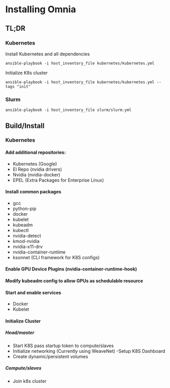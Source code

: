 # Installing Omnia

## TL;DR

### Kubernetes
Install Kubernetes and all dependencies
```
ansible-playbook -i host_inventory_file kubernetes/kubernetes.yml
```

Initialize K8s cluster
```
ansible-playbook -i host_inventory_file kubernetes/kubernetes.yml --tags "init"
```
### Slurm
```
ansible-playbook -i host_inventory_file slurm/slurm.yml
```

## Build/Install
### Kubernetes

#### Add additional repositories:

- Kubernetes (Google)
- El Repo (nvidia drivers)
- Nvidia (nvidia-docker)
- EPEL (Extra Packages for Enterprise Linux)

#### Install common packages
 - gcc
 - python-pip
 - docker
 - kubelet
 - kubeadm
 - kubectl
 - nvidia-detect
 - kmod-nvidia
 - nvidia-x11-drv
 - nvidia-container-runtime
 - ksonnet (CLI framework for K8S configs)

#### Enable GPU Device Plugins (nvidia-container-runtime-hook)

#### Modify kubeadm config to allow GPUs as schedulable resource 

#### Start and enable services
 - Docker
 - Kubelet

#### Initialize Cluster
##### Head/master
- Start K8S pass startup token to compute/slaves
- Initialize networking (Currently using WeaveNet)
-Setup K8S Dashboard
- Create dynamic/persistent volumes
##### Compute/slaves
- Join k8s cluster
